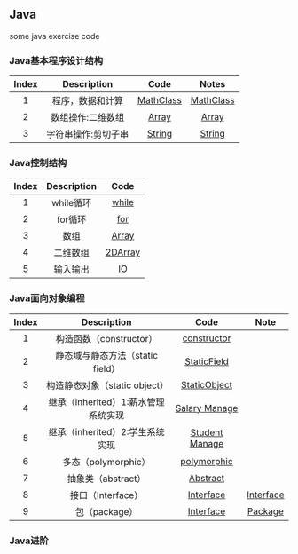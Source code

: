 ## Java
some java exercise code

### Java基本程序设计结构
| Index |  Description   | Code | Notes |
|:-----:|:--------------:|:----:|:-----:|
| 1     | 程序，数据和计算| [MathClass](./Java_Base/BaseProgramStruct/MathClass.java)| [MathClass](./Java_Base/BaseProgramStruct/Notes/MathClass.md)|
| 2     | 数组操作:二维数组 | [Array](./Java_Base/BaseProgramStruct/Array.java)| [Array](./Java_Base/BaseProgramStruct/Array.md)|
| 3     | 字符串操作:剪切子串| [String](./Java_Base/BaseProgramStruct/ExtractSubstrings.java)|[String](./Java_Base/BaseProgramStruct/String.md)|

### Java控制结构
| Index | Description | Code |
|:-----:|:-----------:|:----:|
|   1   | while循环   | [while](./Java_Base/ControlStruct/exampleWhile.java)|
|   2   | for循环     | [for](./Java_Base/ControlStruct/exampleFor.java)|
|   3   | 数组        | [Array](./Java_Base/ControlStruct/exampleArray.java)|
|   4   | 二维数组    | [2DArray](./Java_Base/ControlStruct/example2Darray.java)|
|   5   | 输入输出    | [IO](./Java_Base/ControlStruct/exampleInput.java)|

### Java面向对象编程
| Index | Description | Code |  Note |
|:-----:|:-----------:|:----:|:-----:|
|   1   |  构造函数（constructor）| [constructor](./Java_Base/OrientObjectProgram/Constructor.java) |
|   2   |  静态域与静态方法（static field） | [StaticField](./Java_Base/OrientObjectProgram/StaticCounts.java) |
|   3   |  构造静态对象（static object） | [StaticObject](./Java_Base/OrientObjectProgram/StaticConstructSelf.java) |
|   4   |   继承（inherited）1:薪水管理系统实现| [Salary Manage](./Java_Base/OrientObjectProgram/InheritSalaryManage/) |
|   5   |   继承（inherited）2:学生系统实现|  [Student Manage](./Java_Base/OrientObjectProgram/InheritStudentManage.java)|
|   6   |   多态（polymorphic）| [polymorphic](./Java_Base/OrientObjectProgram/Polymorphic.java)|
|   7   |   抽象类（abstract）| [Abstract](./Java_Base/OrientObjectProgram/Abstract.java)|
|   8   |   接口（Interface）  | [Interface](./Java_Base/OrientObjectProgram/Interface.java)| [Interface](./Java_Base/OrientObjectProgram/Notes/Interface.md)|
|   9   |   包（package）|  [Interface](./Java_Base/OrientObjectProgram/Interface.java)| [Package](./Java_Base/OrientObjectProgram/Notes/package.md) |

### Java进阶
